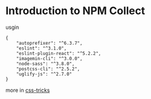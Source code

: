# Introduction to NPM Collect

usgin 
```
{
    "autoprefixer": "^6.3.7",
    "eslint": "^3.1.0",
    "eslint-plugin-react": "^5.2.2",
    "imagemin-cli": "^3.0.0",
    "node-sass": "^3.8.0",
    "postcss-cli": "^2.5.2",
    "uglify-js": "^2.7.0"
}
```


more in [css-tricks](https://css-tricks.com/why-npm-scripts/)